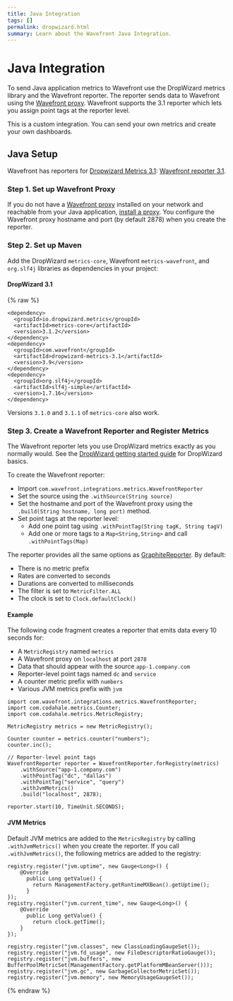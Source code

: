 ```yaml
---
title: Java Integration
tags: []
permalink: dropwizard.html
summary: Learn about the Wavefront Java Integration.
---
```

# Java Integration

To send Java application metrics to Wavefront use the DropWizard metrics library and the Wavefront reporter. The reporter sends data to Wavefront using the [Wavefront proxy](https://docs.wavefront.com/proxies.html). Wavefront supports the 3.1 reporter which lets you assign point tags at the reporter level.

This is a custom integration. You can send your own metrics and create your own dashboards.


## Java Setup

Wavefront has reporters for [Dropwizard Metrics 3.1](https://dropwizard.github.io/metrics/3.1.0/): [Wavefront reporter 3.1](https://github.com/wavefrontHQ/java/tree/master/dropwizard-metrics/3.1).



### Step 1. Set up Wavefront Proxy

If you do not have a [Wavefront proxy](https://docs.wavefront.com/proxies.html) installed on your network and reachable from your Java application, [install a proxy](/proxies/add). You configure the Wavefront proxy hostname and port (by default 2878) when you create the reporter.

### Step 2. Set up Maven

Add the DropWizard `metrics-core`, Wavefront `metrics-wavefront`, and `org.slf4j` libraries as dependencies in your project:

#### DropWizard 3.1
{% raw %}
```
<dependency>
  <groupId>io.dropwizard.metrics</groupId>
  <artifactId>metrics-core</artifactId>
  <version>3.1.2</version>
</dependency>
<dependency>
  <groupId>com.wavefront</groupId>
  <artifactId>dropwizard-metrics-3.1</artifactId>
  <version>3.9</version>
</dependency>
<dependency>
  <groupId>org.slf4j</groupId>
  <artifactId>slf4j-simple</artifactId>
  <version>1.7.16</version>
</dependency>       
```

Versions `3.1.0` and `3.1.1` of `metrics-core` also work.

### Step 3. Create a Wavefront Reporter and Register Metrics

The Wavefront reporter lets you use DropWizard metrics exactly as you normally would. See the [DropWizard getting started guide](https://dropwizard.github.io/metrics/3.1.0/getting-started/) for DropWizard basics. 

To create the Wavefront reporter:

- Import `com.wavefront.integrations.metrics.WavefrontReporter`
- Set the source using the `.withSource(String source)`
- Set the hostname and port of the Wavefront proxy using the `.build(String hostname, long port)` method. 
- Set point tags at the reporter level:
  - Add one point tag using `.withPointTag(String tagK, String tagV)`
  - Add one or more tags to a `Map<String,String>` and call `.withPointTags(Map)`

The reporter provides all the same options as [GraphiteReporter](http://metrics.dropwizard.io/3.1.0/manual/graphite/). By default:

  - There is no metric prefix
  - Rates are converted to seconds
  - Durations are converted to milliseconds
  - The filter is set to `MetricFilter.ALL`
  - The clock is set to `Clock.defaultClock()`

#### Example

The following code fragment creates a reporter that emits data every 10 seconds for:

- A `MetricRegistry` named `metrics`
- A Wavefront proxy on `localhost` at port `2878`
- Data that should appear with the source `app-1.company.com`
- Reporter-level point tags named `dc` and `service`
- A counter metric prefix with `numbers`
- Various JVM metrics prefix with `jvm`


```
import com.wavefront.integrations.metrics.WavefrontReporter;
import com.codahale.metrics.Counter;
import com.codahale.metrics.MetricRegistry;

MetricRegistry metrics = new MetricRegistry();

Counter counter = metrics.counter("numbers");
counter.inc();

// Reporter-level point tags
WavefrontReporter reporter = WavefrontReporter.forRegistry(metrics)
    .withSource("app-1.company.com")
    .withPointTag("dc", "dallas")
    .withPointTag("service", "query")
    .withJvmMetrics()
    .build("localhost", 2878);

reporter.start(10, TimeUnit.SECONDS);
```

#### JVM Metrics

Default JVM metrics are added to the `MetricsRegistry` by calling `.withJvmMetrics()` when you create the reporter. If you call `.withJvmMetrics()`, the following metrics are added to the registry:

```
registry.register("jvm.uptime", new Gauge<Long>() {
    @Override
      public Long getValue() {
        return ManagementFactory.getRuntimeMXBean().getUptime();
      }
});
registry.register("jvm.current_time", new Gauge<Long>() {
    @Override
      public Long getValue() {
        return clock.getTime();
    }
});
    
registry.register("jvm.classes", new ClassLoadingGaugeSet());
registry.register("jvm.fd_usage", new FileDescriptorRatioGauge());
registry.register("jvm.buffers", new BufferPoolMetricSet(ManagementFactory.getPlatformMBeanServer()));
registry.register("jvm.gc", new GarbageCollectorMetricSet());
registry.register("jvm.memory", new MemoryUsageGaugeSet());
```
{% endraw %}